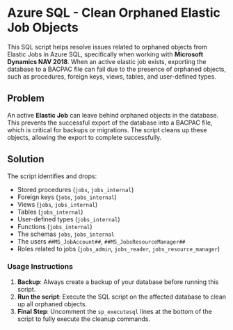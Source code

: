 # Azure SQL - Clean Orphaned Elastic Job Objects

This SQL script helps resolve issues related to orphaned objects from Elastic Jobs in Azure SQL, specifically when working with **Microsoft Dynamics NAV 2018**. When an active elastic job exists, exporting the database to a BACPAC file can fail due to the presence of orphaned objects, such as procedures, foreign keys, views, tables, and user-defined types. 

## Problem

An active **Elastic Job** can leave behind orphaned objects in the database. This prevents the successful export of the database into a BACPAC file, which is critical for backups or migrations. The script cleans up these objects, allowing the export to complete successfully.

## Solution

The script identifies and drops:
- Stored procedures (`jobs`, `jobs_internal`)
- Foreign keys (`jobs`, `jobs_internal`)
- Views (`jobs`, `jobs_internal`)
- Tables (`jobs_internal`)
- User-defined types (`jobs_internal`)
- Functions (`jobs_internal`)
- The schemas `jobs`, `jobs_internal`
- The users `##MS_JobAccount##`, `##MS_JobsResourceManager##`
- Roles related to jobs (`jobs_admin`, `jobs_reader`, `jobs_resource_manager`)

### Usage Instructions

1. **Backup**: Always create a backup of your database before running this script.
2. **Run the script**: Execute the SQL script on the affected database to clean up all orphaned objects.
3. **Final Step**: Uncomment the `sp_executesql` lines at the bottom of the script to fully execute the cleanup commands.
